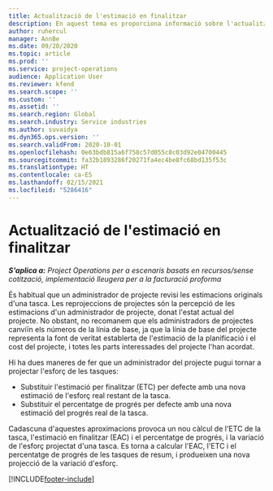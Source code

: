 ```yaml
---
title: Actualització de l'estimació en finalitzar
description: En aquest tema es proporciona informació sobre l'actualització de la projecció de l'esforç en un projecte.
author: ruhercul
manager: AnnBe
ms.date: 09/20/2020
ms.topic: article
ms.prod: ''
ms.service: project-operations
audience: Application User
ms.reviewer: kfend
ms.search.scope: ''
ms.custom: ''
ms.assetid: ''
ms.search.region: Global
ms.search.industry: Service industries
ms.author: suvaidya
ms.dyn365.ops.version: ''
ms.search.validFrom: 2020-10-01
ms.openlocfilehash: 0e63bdb815a6f758c57d055c8c03d92e04700445
ms.sourcegitcommit: fa32b1893286f20271fa4ec4be8fc68bd135f53c
ms.translationtype: HT
ms.contentlocale: ca-ES
ms.lasthandoff: 02/15/2021
ms.locfileid: "5286416"
---
```

# <a name="update-estimate-at-completion"></a>Actualització de l'estimació en finalitzar

_**S'aplica a:** Project Operations per a escenaris basats en recursos/sense cotització, implementació lleugera per a la facturació proforma_

És habitual que un administrador de projecte revisi les estimacions originals d'una tasca. Les reprojeccions de projectes són la percepció de les estimacions d'un administrador de projecte, donat l'estat actual del projecte. No obstant, no recomanem que els administradors de projectes canviïn els números de la línia de base, ja que la línia de base del projecte representa la font de veritat establerta de l'estimació de la planificació i el cost del projecte, i totes les parts interessades del projecte l'han acordat.

Hi ha dues maneres de fer que un administrador del projecte pugui tornar a projectar l'esforç de les tasques:

- Substituir l'estimació per finalitzar (ETC) per defecte amb una nova estimació de l'esforç real restant de la tasca. 
- Substituir el percentatge de progrés per defecte amb una nova estimació del progrés real de la tasca.

Cadascuna d'aquestes aproximacions provoca un nou càlcul de l'ETC de la tasca, l'estimació en finalitzar (EAC) i el percentatge de progrés, i la variació de l'esforç projectat d'una tasca. Es torna a calcular l'EAC, l'ETC i el percentatge de progrés de les tasques de resum, i produeixen una nova projecció de la variació d'esforç.


[!INCLUDE[footer-include](../includes/footer-banner.md)]